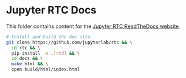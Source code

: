 # Jupyter RTC Docs

This folder contains content for the [Jupyter RTC ReadTheDocs website](https://jupyter-rtc.readthedocs.io).

```bash
# Install and build the doc site.
git clone https://github.com/jupyterlab/rtc && \
  cd rtc && \
  pip install -e .[rtd] && \
  cd docs && \
  make html && \
  open build/html/index.html
```
